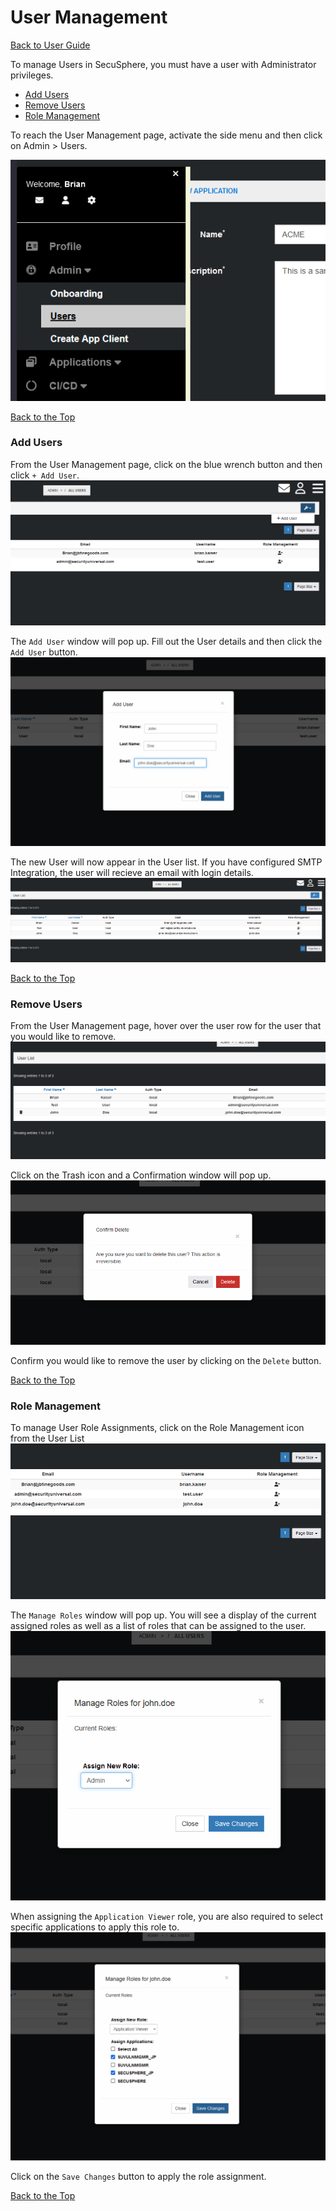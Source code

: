 # User Management
[Back to User Guide](./README.md)

To manage Users in SecuSphere, you must have a user with Administrator privileges.

* [Add Users](#add-users)
* [Remove Users](#remove-users)
* [Role Management](#role-management)

To reach the User Management page, activate the side menu and then click on Admin > Users.

![Diagram](./screenshots/user_list_nav.png)

[Back to the Top](#user-management)

### Add Users
From the User Management page, click on the blue wrench button and then click `+ Add User`.
![Diagram](./screenshots/add_user_nav.png)

The `Add User` window will pop up.  Fill out the User details and then click the `Add User` button.
![Diagram](./screenshots/add_user_modal.png)

The new User will now appear in the User list.  If you have configured SMTP Integration, the user will recieve an email with login details. 
![Diagram](./screenshots/new_user_list.png)

[Back to the Top](#user-management)

### Remove Users
From the User Management page, hover over the user row for the user that you would like to remove.
![Diagram](./screenshots/delete_user_list.png)

Click on the Trash icon and a Confirmation window will pop up.
![Diagram](./screenshots/confirm_delete_modal.png)

Confirm you would like to remove the user by clicking on the `Delete` button.

[Back to the Top](#user-management)

### Role Management

To manage User Role Assignments, click on the Role Management icon from the User List
![Diagram](./screenshots/role_mgmt_list.png)

The `Manage Roles` window will pop up.  You will see a display of the current assigned roles as well as a list of roles that can be assigned to the user.
![Diagram](./screenshots/role_mgmt_modal.png)

When assigning the `Application Viewer` role, you are also required to select specific applications to apply this role to.
![Diagram](./screenshots/role_mgmt_app_viewer.png)

Click on the `Save Changes` button to apply the role assignment.

[Back to the Top](#user-management)
